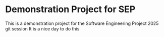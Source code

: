 # Demonstration Project for SEP
This is a demonstration project for the Software Engineering Project 2025 git session 
It is a nice day to do this
